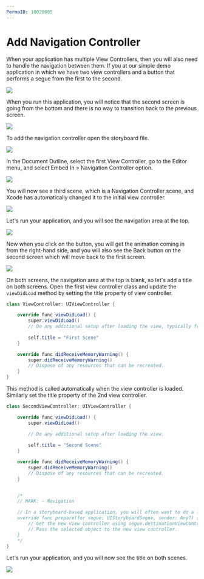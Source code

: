 ```yaml
---
PermaID: 10020005
---
```


# Add Navigation Controller

When your application has multiple View Controllers, then you will also need to handle the navigation between them. If you at our simple demo application in which we have two view controllers and a button that performs a segue from the first to the second. 

<img src="images/navigation-controller1.png">

When you run this application, you will notice that the second screen is going from the bottom and there is no way to transition back to the previous screen. 

<img src="images/navigation-controller2.png">

To add the navigation controller open the storyboard file.
 
<img src="images/navigation-controller3.png">

In the Document Outline, select the first View Controller, go to the Editor menu, and select Embed In > Navigation Controller option.   

<img src="images/navigation-controller4.png">

You will now see a third scene, which is a Navigation Controller scene, and Xcode has automatically changed it to the initial view controller.

<img src="images/navigation-controller5.png">

Let's run your application, and you will see the navigation area at the top. 

<img src="images/navigation-controller6.png">

Now when you click on the button, you will get the animation coming in from the right-hand side, and you will also see the Back button on the second screen which will move back to the first screen. 

<img src="images/navigation-controller7.png">

On both screens, the navigation area at the top is blank, so let's add a title on both screens. Open the first view controller class and update the `viewDidLoad` method by setting the title property of view controller.

```csharp
class ViewController: UIViewController {

    override func viewDidLoad() {
        super.viewDidLoad()
        // Do any additional setup after loading the view, typically from a nib.
        
        self.title = "First Scene"
    }

    override func didReceiveMemoryWarning() {
        super.didReceiveMemoryWarning()
        // Dispose of any resources that can be recreated.
    }
} 
```

This method is called automatically when the view controller is loaded. Similarly set the title property of the 2nd view controller.

```csharp
class SecondViewController: UIViewController {

    override func viewDidLoad() {
        super.viewDidLoad()

        // Do any additional setup after loading the view.
        
        self.title = "Second Scene"
    }

    override func didReceiveMemoryWarning() {
        super.didReceiveMemoryWarning()
        // Dispose of any resources that can be recreated.
    }
    

    /*
    // MARK: - Navigation

    // In a storyboard-based application, you will often want to do a little preparation before navigation
    override func prepare(for segue: UIStoryboardSegue, sender: Any?) {
        // Get the new view controller using segue.destinationViewController.
        // Pass the selected object to the new view controller.
    }
    */
}
```

Let's run your application, and you will now see the title on both scenes.

<img src="images/navigation-controller8.png">
